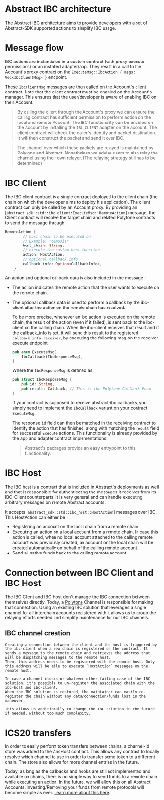 # Abstract IBC architecture

The Abstract IBC architecture aims to provide developers with a set of Abstract-SDK supported actions to simplify IBC usage. 

# Message flow
IBC actions are instantiated in a custom contract (with proxy execute permissions) or an installed adapter/app. They result
in a call to the Account's proxy contract on the `ExecuteMsg::IbcAction { msgs: Vec<IbcClientMsg> }` endpoint.

These `IbcClientMsg` messages are then called on the Account's client contract. Note that the client contract must be enabled
on the Account's manager. This ensures that the user/developer is aware of enabling IBC on their Account.

> By calling the client through the Account's proxy we can ensure the calling contract has sufficient permission to perform action on the local and remote Account.
> The IBC functionality can be enabled on the Account by installing the `IBC_CLIENT` adapter on the account.
> The client contract will check the caller's identity and packet destination. It will then construct the packet and send it over IBC. 

> The channel over which these packets are relayed is maintained by Polytone and Abstract. Nonetheless we advise users to also relay the channel using their own relayer. (The relaying strategy still has to be determined) 

# IBC Client
The IBC client contract is a single contract deployed to the client chain (the chain on which the developer aims to
deploy his application). The client contract can only be called by an Account proxy. By providing
an [`abstract_sdk::std::ibc_client:ExecuteMsg::RemoteAction`] message, the Client contract will resolve the target
chain and related Polytone contracts to send the message through. 

```rust
RemoteAction {
        // host chain to be executed on
        // Example: "osmosis"
        host_chain: String,
        // execute the custom host function
        action: HostAction,
        // optional callback info
        callback_info: Option<CallbackInfo>,
    }    
```

An action and optional callback data is also included in the message : 
- The action indicates the remote action that the user wants to execute on the remote chain.
- The optional callback data is used to perform a callback by the ibc-client after the action on the remote chain has resolved. 

    To be more precise, whenever an ibc action is executed on the remote chain, the result of the action (even if it failed), is sent back to the ibc-client on the calling chain. When the ibc-client receives that result and if the callback_info is set, it will send this result to the registered `callback_info.receiver`, by executing the following msg on the receiver execute endpoint

    ```rust
    pub enum ExecuteMsg{
        IbcCallback(IbcResponseMsg),
    }
    ```
    Where the `IbcResponseMsg` is defined as:  
    ```rust
    pub struct IbcResponseMsg {
        pub id: String,
        pub result: Callback, // This is the Polytone Callback Enum
    }
    ```

    If your contract is supposed to receive abstract-ibc callbacks, you simply need to implement the `IbcCallback` variant on your contract  `ExecuteMsg`.

    The response `id` field can then be matched in the receiving contract to identify the action that has finished, along with
    matching the `result` field for successful `Execute` actions.
    This functionality is already provided by the app and adapter contract implementations.

    > Abstract's packages provide an easy entrypoint to this functionality.


# IBC Host

The IBC host is a contract that is included in Abstract's deployments as well and that is responsible for authenticating the messages it receives from its IBC-Client counterparts. It is very general and can handle executing arbitrary messages on remote Abstract accounts.

It accepts [`abstract_sdk::std::ibc_host::HostAction`] messages over IBC. This HostAction can either be : 
- Registering an account on the local chain from a remote chain
- Executing an action on a local account from a remote chain. In case this action is called, when no local account attached to the calling remote account was previously created, an account on the local chain will be created automatically on behalf of the calling remote account.
- Send all native funds back to the calling remote account 


# Connection between IBC Client and IBC Host 

The IBC Client and IBC Host don't manage the IBC connection between themselves directly. Today, a [Polytone](https://github.com/DA0-DA0/polytone/) Channel is responsible for making that connection. Using an existing IBC solution that leverages a single channel for all interchain accounts registered with it allows us to group the relaying efforts needed and simplify maintenance for our IBC channels.

## IBC channel creation
    Creating a connection between the client and the host is triggered by the ibc-client when a new chain is registered on the contract. It sends a message to the remote chain and retrieves the address that will be dispatching messages to the remote host. 
    Then, this address needs to be registered with the remote host. Only this address will be able to execute `HostAction` messages on the remote host. 

    In case a channel closes or whatever other failing case of the IBC solution, it's possible to un-register the associated chain with the ibc-host and ibc-client.
    When the IBC solution is restored, the maintainer can easily re-register the chain without any data/connection/funds lost in the maneuver. 

    This allows us additionally to change the IBC solution in the future if needed, without too much complexity.


# ICS20 transfers 

In order to easily perform token transfers between chains, a channel-id store was added to the AnsHost contract. This allows any contract to locally resolve which channel to use in order to transfer some token to a different chain. The store also allows for more channel entries in the future. 

Today, as long as the callbacks and hooks are still not implemented and available on chains, there is no simple way to send funds to a remote chain while executing an action. In the future, we will allow this on all Abstract Accounts. Investing/Removing your funds from remote protocols will become simple as ever. [Learn more about this here](https://medium.com/the-interchain-foundation/introducing-the-callbacks-middleware-compose-smart-contracts-and-modules-with-ibc-6f3fb527e44a).
